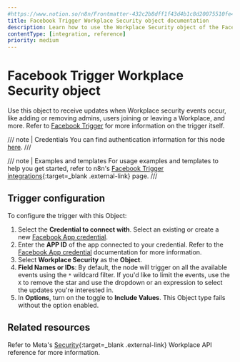 ```yaml
---
#https://www.notion.so/n8n/Frontmatter-432c2b8dff1f43d4b1c8d20075510fe4
title: Facebook Trigger Workplace Security object documentation
description: Learn how to use the Workplace Security object of the Facebook Trigger node in n8n. Follow technical documentation to integrate the Facebook Trigger node's Workplace Security object into your workflows.
contentType: [integration, reference]
priority: medium
---
```


# Facebook Trigger Workplace Security object

Use this object to receive updates when Workplace security events occur, like adding or removing admins, users joining or leaving a Workplace, and more. Refer to [Facebook Trigger](/integrations/builtin/trigger-nodes/n8n-nodes-base.facebooktrigger/index.md) for more information on the trigger itself.

/// note | Credentials
You can find authentication information for this node [here](/integrations/builtin/credentials/facebookapp.md).
///

///  note  | Examples and templates
For usage examples and templates to help you get started, refer to n8n's [Facebook Trigger integrations](https://n8n.io/integrations/facebook-trigger/){:target=_blank .external-link} page.
///

## Trigger configuration

To configure the trigger with this Object:

1. Select the **Credential to connect with**. Select an existing or create a new [Facebook App credential](/integrations/builtin/credentials/facebookapp.md).
1. Enter the **APP ID** of the app connected to your credential. Refer to the [Facebook App credential](/integrations/builtin/credentials/facebookapp.md) documentation for more information.
1. Select **Workplace Security** as the **Object**.
1. **Field Names or IDs**: By default, the node will trigger on all the available events using the `*` wildcard filter. If you'd like to limit the events, use the `X` to remove the star and use the dropdown or an expression to select the updates you're interested in.
1. In **Options**, turn on the toggle to **Include Values**. This Object type fails without the option enabled.

## Related resources

Refer to Meta's [Security](https://developers.facebook.com/docs/workplace/reference/webhooks/#security){:target=_blank .external-link} Workplace API reference for more information.
